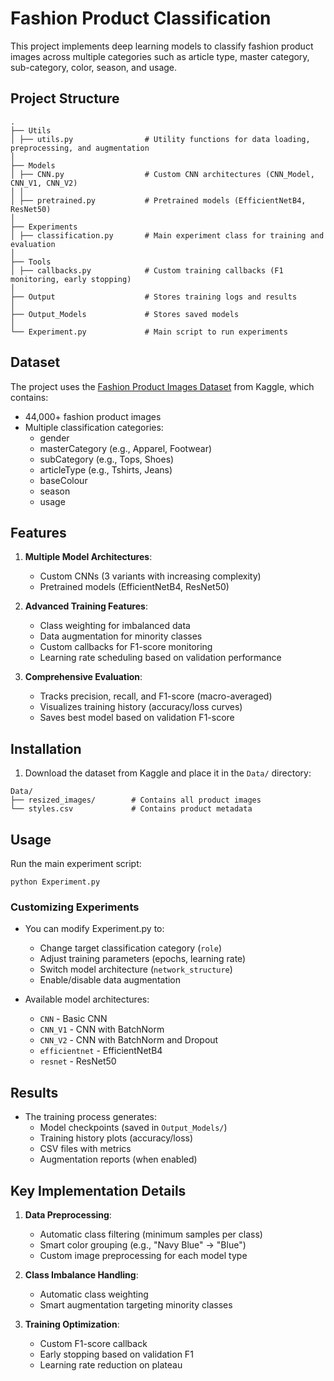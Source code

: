 # Fashion Product Classification

This project implements deep learning models to classify fashion product images across multiple categories such as article type, master category, sub-category, color, season, and usage.

## Project Structure

```
.
├── Utils
│ ├── utils.py                # Utility functions for data loading, preprocessing, and augmentation
│
├── Models
│ ├── CNN.py                  # Custom CNN architectures (CNN_Model, CNN_V1, CNN_V2)
│ │              
│ ├── pretrained.py           # Pretrained models (EfficientNetB4, ResNet50)
│
├── Experiments
│ ├── classification.py       # Main experiment class for training and evaluation
│
├── Tools
│ ├── callbacks.py            # Custom training callbacks (F1 monitoring, early stopping)
│
├── Output                    # Stores training logs and results
│
├── Output_Models             # Stores saved models
│
└── Experiment.py             # Main script to run experiments
```


## Dataset

The project uses the [Fashion Product Images Dataset](https://www.kaggle.com/datasets/paramaggarwal/fashion-product-images-dataset) from Kaggle, which contains:

- 44,000+ fashion product images
- Multiple classification categories:
  - gender
  - masterCategory (e.g., Apparel, Footwear)
  - subCategory (e.g., Tops, Shoes)
  - articleType (e.g., Tshirts, Jeans)
  - baseColour
  - season
  - usage

## Features

1. **Multiple Model Architectures**:
   - Custom CNNs (3 variants with increasing complexity)
   - Pretrained models (EfficientNetB4, ResNet50)

2. **Advanced Training Features**:
   - Class weighting for imbalanced data
   - Data augmentation for minority classes
   - Custom callbacks for F1-score monitoring
   - Learning rate scheduling based on validation performance

3. **Comprehensive Evaluation**:
   - Tracks precision, recall, and F1-score (macro-averaged)
   - Visualizes training history (accuracy/loss curves)
   - Saves best model based on validation F1-score

## Installation

1. Download the dataset from Kaggle and place it in the `Data/` directory:
```
Data/
├── resized_images/        # Contains all product images
└── styles.csv             # Contains product metadata
```

## Usage

Run the main experiment script:

```
python Experiment.py
```

### Customizing Experiments

- You can modify Experiment.py to:
    - Change target classification category (`role`)
    - Adjust training parameters (epochs, learning rate)
    - Switch model architecture (`network_structure`)
    - Enable/disable data augmentation

- Available model architectures:
    - `CNN` - Basic CNN
    - `CNN_V1` - CNN with BatchNorm
    - `CNN_V2` - CNN with BatchNorm and Dropout
    - `efficientnet` - EfficientNetB4
    - `resnet` - ResNet50

## Results

- The training process generates:
    - Model checkpoints (saved in `Output_Models/`)
    - Training history plots (accuracy/loss)
    - CSV files with metrics
    - Augmentation reports (when enabled)

## Key Implementation Details

1. **Data Preprocessing**:
    - Automatic class filtering (minimum samples per class)
    - Smart color grouping (e.g., "Navy Blue" → "Blue")
    - Custom image preprocessing for each model type

2. **Class Imbalance Handling**:
    - Automatic class weighting
    - Smart augmentation targeting minority classes

3. **Training Optimization**:
    - Custom F1-score callback
    - Early stopping based on validation F1
    - Learning rate reduction on plateau